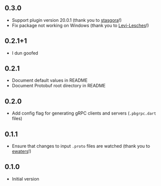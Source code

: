 ## 0.3.0

* Support plugin version 20.0.1 (thank you to [stasgora](https://github.com/stasgora)!)
* Fix package not working on Windows (thank you to [Levi-Lesches](https://github.com/Levi-Lesches)!)

## 0.2.1+1

* I dun goofed

## 0.2.1

* Document default values in README
* Document Protobuf root directory in README

## 0.2.0

* Add config flag for generating gRPC clients and servers (`.pbgrpc.dart` files)

## 0.1.1

* Ensure that changes to input `.proto` files are watched (thank you to [ewaters](https://github.com/ewaters)!)

## 0.1.0

* Initial version
